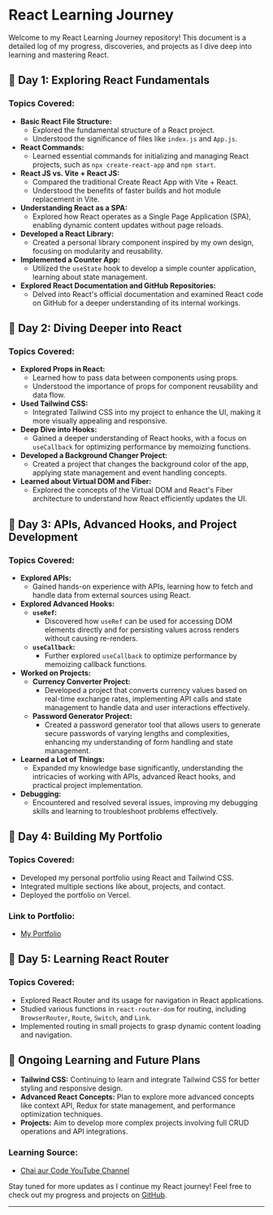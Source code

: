 # React Learning Journey

Welcome to my React Learning Journey repository! This document is a detailed log of my progress, discoveries, and projects as I dive deep into learning and mastering React.

## 📅 **Day 1: Exploring React Fundamentals**

### **Topics Covered:**
- **Basic React File Structure:**
  - Explored the fundamental structure of a React project.
  - Understood the significance of files like `index.js` and `App.js`.
- **React Commands:**
  - Learned essential commands for initializing and managing React projects, such as `npx create-react-app` and `npm start`.
- **React JS vs. Vite + React JS:**
  - Compared the traditional Create React App with Vite + React.
  - Understood the benefits of faster builds and hot module replacement in Vite.
- **Understanding React as a SPA:**
  - Explored how React operates as a Single Page Application (SPA), enabling dynamic content updates without page reloads.
- **Developed a React Library:**
  - Created a personal library component inspired by my own design, focusing on modularity and reusability.
- **Implemented a Counter App:**
  - Utilized the `useState` hook to develop a simple counter application, learning about state management.
- **Explored React Documentation and GitHub Repositories:**
  - Delved into React's official documentation and examined React code on GitHub for a deeper understanding of its internal workings.

## 📅 **Day 2: Diving Deeper into React**

### **Topics Covered:**
- **Explored Props in React:**
  - Learned how to pass data between components using props.
  - Understood the importance of props for component reusability and data flow.
- **Used Tailwind CSS:**
  - Integrated Tailwind CSS into my project to enhance the UI, making it more visually appealing and responsive.
- **Deep Dive into Hooks:**
  - Gained a deeper understanding of React hooks, with a focus on `useCallback` for optimizing performance by memoizing functions.
- **Developed a Background Changer Project:**
  - Created a project that changes the background color of the app, applying state management and event handling concepts.
- **Learned about Virtual DOM and Fiber:**
  - Explored the concepts of the Virtual DOM and React's Fiber architecture to understand how React efficiently updates the UI.

## 📅 **Day 3: APIs, Advanced Hooks, and Project Development**

### **Topics Covered:**
- **Explored APIs:**
  - Gained hands-on experience with APIs, learning how to fetch and handle data from external sources using React.
- **Explored Advanced Hooks:**
  - **`useRef`:**
    - Discovered how `useRef` can be used for accessing DOM elements directly and for persisting values across renders without causing re-renders.
  - **`useCallback`:**
    - Further explored `useCallback` to optimize performance by memoizing callback functions.
- **Worked on Projects:**
  - **Currency Converter Project:**
    - Developed a project that converts currency values based on real-time exchange rates, implementing API calls and state management to handle data and user interactions effectively.
  - **Password Generator Project:**
    - Created a password generator tool that allows users to generate secure passwords of varying lengths and complexities, enhancing my understanding of form handling and state management.
- **Learned a Lot of Things:**
  - Expanded my knowledge base significantly, understanding the intricacies of working with APIs, advanced React hooks, and practical project implementation.
- **Debugging:**
  - Encountered and resolved several issues, improving my debugging skills and learning to troubleshoot problems effectively.

## 📅 **Day 4: Building My Portfolio**

### **Topics Covered:**
- Developed my personal portfolio using React and Tailwind CSS.
- Integrated multiple sections like about, projects, and contact.
- Deployed the portfolio on Vercel.

### **Link to Portfolio:**
- [My Portfolio](https://priyanshupanda-portfolio.vercel.app/)

## 📅 **Day 5: Learning React Router**

### **Topics Covered:**
- Explored React Router and its usage for navigation in React applications.
- Studied various functions in `react-router-dom` for routing, including `BrowserRouter`, `Route`, `Switch`, and `Link`.
- Implemented routing in small projects to grasp dynamic content loading and navigation.

## 🚀 **Ongoing Learning and Future Plans**

- **Tailwind CSS:** Continuing to learn and integrate Tailwind CSS for better styling and responsive design.
- **Advanced React Concepts:** Plan to explore more advanced concepts like context API, Redux for state management, and performance optimization techniques.
- **Projects:** Aim to develop more complex projects involving full CRUD operations and API integrations.

### **Learning Source:**
- [Chai aur Code YouTube Channel](https://www.youtube.com/@chaiaurcode)

Stay tuned for more updates as I continue my React journey! Feel free to check out my progress and projects on [GitHub](https://github.com/thegeek36).

---
